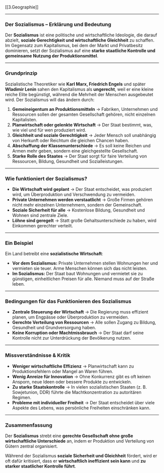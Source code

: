 [[3.Geographie]]
___
### **Der Sozialismus – Erklärung und Bedeutung**

Der **Sozialismus** ist eine politische und wirtschaftliche Ideologie, die darauf abzielt, **soziale Gerechtigkeit und wirtschaftliche Gleichheit** zu schaffen. Im Gegensatz zum Kapitalismus, bei dem der Markt und Privatbesitz dominieren, setzt der Sozialismus auf eine **starke staatliche Kontrolle und gemeinsame Nutzung der Produktionsmittel**.

---

### **Grundprinzip**

Sozialistische Theoretiker wie **Karl Marx, Friedrich Engels** und später **Wladimir Lenin** sahen den Kapitalismus als **ungerecht**, weil er eine kleine reiche Elite begünstigt, während die Mehrheit der Menschen ausgebeutet wird. Der Sozialismus will das ändern durch:

1. **Gemeineigentum an Produktionsmitteln** → Fabriken, Unternehmen und Ressourcen sollen der gesamten Gesellschaft gehören, nicht einzelnen Kapitalisten.
2. **Planwirtschaft oder gelenkte Wirtschaft** → Der Staat bestimmt, was, wie viel und für wen produziert wird.
3. **Gleichheit und soziale Gerechtigkeit** → Jeder Mensch soll unabhängig von Herkunft oder Reichtum die gleichen Chancen haben.
4. **Abschaffung der Klassenunterschiede** → Es soll keine Reichen und Armen mehr geben, sondern eine gleichgestellte Gesellschaft.
5. **Starke Rolle des Staates** → Der Staat sorgt für faire Verteilung von Ressourcen, Bildung, Gesundheit und Sozialleistungen.

---

### **Wie funktioniert der Sozialismus?**

- **Die Wirtschaft wird geplant** → Der Staat entscheidet, was produziert wird, um Überproduktion und Verschwendung zu vermeiden.
- **Private Unternehmen werden verstaatlicht** → Große Firmen gehören nicht mehr einzelnen Unternehmern, sondern der Gemeinschaft.
- **Soziale Sicherheit für alle** → Kostenlose Bildung, Gesundheit und Wohnen sind zentrale Ziele.
- **Löhne sind geregelt** → Statt große Gehaltsunterschiede zu haben, wird Einkommen gerechter verteilt.

---

### **Ein Beispiel**

Ein Land betreibt eine **sozialistische Wirtschaft**:

- **Vor dem Sozialismus:** Private Unternehmen stellen Wohnungen her und vermieten sie teuer. Arme Menschen können sich das nicht leisten.
- **Im Sozialismus:** Der Staat baut Wohnungen und vermietet sie zu günstigen, einheitlichen Preisen für alle. Niemand muss auf der Straße leben.

---

### **Bedingungen für das Funktionieren des Sozialismus**

- **Zentrale Steuerung der Wirtschaft** → Die Regierung muss effizient planen, um Engpässe oder Überproduktion zu vermeiden.
- **Gerechte Verteilung von Ressourcen** → Alle sollen Zugang zu Bildung, Gesundheit und Grundversorgung haben.
- **Keine Korruption oder Machtmissbrauch** → Der Staat darf seine Kontrolle nicht zur Unterdrückung der Bevölkerung nutzen.

---

### **Missverständnisse & Kritik**

- **Weniger wirtschaftliche Effizienz** → Planwirtschaft kann zu Produktionsfehlern oder Mangel an Waren führen.
- **Wenig Anreize für Innovation** → Ohne Konkurrenz gibt es oft keinen Ansporn, neue Ideen oder bessere Produkte zu entwickeln.
- **Zu starke Staatskontrolle** → In vielen sozialistischen Staaten (z. B. Sowjetunion, DDR) führte die Machtkonzentration zu autoritären Regimen.
- **Probleme mit individueller Freiheit** → Der Staat entscheidet über viele Aspekte des Lebens, was persönliche Freiheiten einschränken kann.

---

### **Zusammenfassung**

Der **Sozialismus** strebt eine **gerechte Gesellschaft ohne große wirtschaftliche Unterschiede** an, indem er Produktion und Verteilung von Gütern zentral organisiert.

Während der Sozialismus **soziale Sicherheit und Gleichheit** fördert, wird er oft dafür kritisiert, dass er **wirtschaftlich ineffizient sein kann** und **zu starker staatlicher Kontrolle führt**.